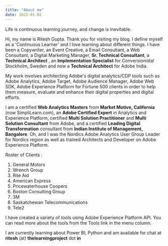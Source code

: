 ```yaml
---
title: "About me"
date: 2022-01-02
---
```


Life is continuous learning journey, and change is inevitable.

Hi, my name is Ritesh Gupta. Thank you for visiting my blog. I define myself as a 'Continuous Learner' and I love learning about different things. I have been a Copywriter, an Event Creative, a Email Consultant, a Web Consultant, a Digital Marketing Manager, **Sr. Technical Consultant**, a **Technical Architect** , an **Implementation Specialist** for Conversionista! Stockholm, Sweden and now a **Technical Architect** for Adobe India. 

My work involves architecting Adobe's digital analytics/CDP tools such as Adobe Analytics, Adobe Target, Adobe Audience Manager, Adobe Web SDK, Adobe Experience Platform for Fortune 500 clients in order to help them measure, evaluate and enhance their digital properties and digital efforts.

I am a certified **Web Analytics Masters** from **Market Motive, California** (now SimpliLearn.com), an **Adobe Certified Expert** in Analytics and Experience Platform, certified **Multi Solution Practitioner** and **Multi Solution Consultant** from Adobe, and a certified **Leading Digital Transformation** consultant from **Indian Institute of Management, Bangalore**. Oh, and I was the Nordics Adobe Analytics User Group Leader for Nordics region as well as trained Architects and Developer on Adobe Experience Platform.

Roster of Clients :

1. General Motors
2. Wrench Group
3. Rite Aid
4. American Express
5. Pricewaterhouse Coopers
6. Boston Consulting Group
7. 3M
8. Saskatchewan Telecommunications
9. Tele2

I have created a variety of tools using Adobe Experience Platform API. You can read more about the tools from the Tools link in the menu column.

I am currently learning about Power BI, Python and am available for chat at **ritesh** (at) **thelearningproject** dot **in**
